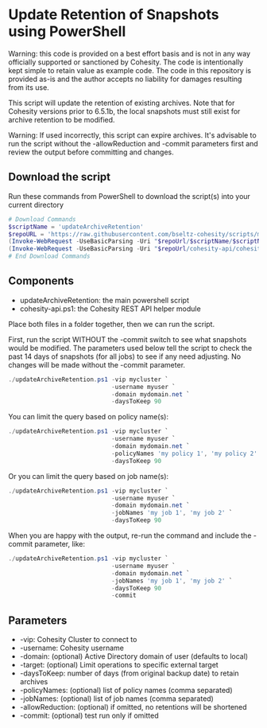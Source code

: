 # Update Retention of Snapshots using PowerShell

Warning: this code is provided on a best effort basis and is not in any way officially supported or sanctioned by Cohesity. The code is intentionally kept simple to retain value as example code. The code in this repository is provided as-is and the author accepts no liability for damages resulting from its use.

This script will update the retention of existing archives. Note that for Cohesity versions prior to 6.5.1b, the local snapshots must still exist for archive retention to be modified.

Warning: If used incorrectly, this script can expire archives. It's advisable to run the script without the -allowReduction and -commit parameters first and review the output before committing and changes.

## Download the script

Run these commands from PowerShell to download the script(s) into your current directory

```powershell
# Download Commands
$scriptName = 'updateArchiveRetention'
$repoURL = 'https://raw.githubusercontent.com/bseltz-cohesity/scripts/master/powershell'
(Invoke-WebRequest -UseBasicParsing -Uri "$repoUrl/$scriptName/$scriptName.ps1").content | Out-File "$scriptName.ps1"; (Get-Content "$scriptName.ps1") | Set-Content "$scriptName.ps1"
(Invoke-WebRequest -UseBasicParsing -Uri "$repoUrl/cohesity-api/cohesity-api.ps1").content | Out-File cohesity-api.ps1; (Get-Content cohesity-api.ps1) | Set-Content cohesity-api.ps1
# End Download Commands
```

## Components

* updateArchiveRetention: the main powershell script
* cohesity-api.ps1: the Cohesity REST API helper module

Place both files in a folder together, then we can run the script.

First, run the script WITHOUT the -commit switch to see what snapshots would be modified. The parameters used below tell the script to check the past 14 days of snapshots (for all jobs) to see if any need adjusting. No changes will be made without the -commit parameter.

```powershell
./updateArchiveRetention.ps1 -vip mycluster `
                             -username myuser `
                             -domain mydomain.net `
                             -daysToKeep 90
```

You can limit the query based on policy name(s):

```powershell
./updateArchiveRetention.ps1 -vip mycluster `
                             -username myuser `
                             -domain mydomain.net `
                             -policyNames 'my policy 1', 'my policy 2' `
                             -daysToKeep 90
```

Or you can limit the query based on job name(s):

```powershell
./updateArchiveRetention.ps1 -vip mycluster `
                             -username myuser `
                             -domain mydomain.net `
                             -jobNames 'my job 1', 'my job 2' `
                             -daysToKeep 90
```

When you are happy with the output, re-run the command and include the -commit parameter, like:

```powershell
./updateArchiveRetention.ps1 -vip mycluster `
                             -username myuser `
                             -domain mydomain.net `
                             -jobNames 'my job 1', 'my job 2' `
                             -daysToKeep 90
                             -commit
```

## Parameters

* -vip: Cohesity Cluster to connect to
* -username: Cohesity username
* -domain: (optional) Active Directory domain of user (defaults to local)
* -target: (optional) Limit operations to specific external target
* -daysToKeep: number of days (from original backup date) to retain archives
* -policyNames: (optional) list of policy names (comma separated)
* -jobNames: (optional) list of job names (comma separated)
* -allowReduction: (optional) if omitted, no retentions will be shortened
* -commit: (optional) test run only if omitted
